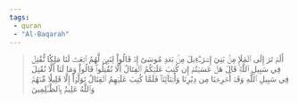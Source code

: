 ```yaml
---
tags: 
 - quran 
 - "Al-Baqarah"
---
```


> أَلَمۡ تَرَ إِلَى ٱلۡمَلَإِ مِنۢ بَنِيٓ إِسۡرَـٰٓءِيلَ مِنۢ بَعۡدِ مُوسَىٰٓ إِذۡ قَالُواْ لِنَبِيّٖ لَّهُمُ ٱبۡعَثۡ لَنَا مَلِكٗا نُّقَٰتِلۡ فِي سَبِيلِ ٱللَّهِۖ قَالَ هَلۡ عَسَيۡتُمۡ إِن كُتِبَ عَلَيۡكُمُ ٱلۡقِتَالُ أَلَّا تُقَٰتِلُواْۖ قَالُواْ وَمَا لَنَآ أَلَّا نُقَٰتِلَ فِي سَبِيلِ ٱللَّهِ وَقَدۡ أُخۡرِجۡنَا مِن دِيَٰرِنَا وَأَبۡنَآئِنَاۖ فَلَمَّا كُتِبَ عَلَيۡهِمُ ٱلۡقِتَالُ تَوَلَّوۡاْ إِلَّا قَلِيلٗا مِّنۡهُمۡۚ وَٱللَّهُ عَلِيمُۢ بِٱلظَّـٰلِمِينَ
